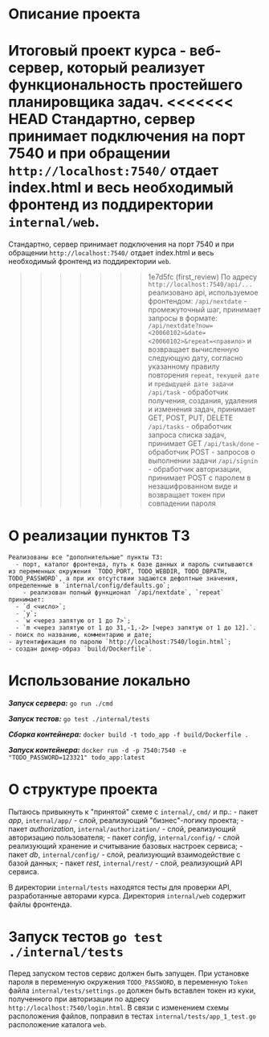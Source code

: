 # Описание проекта

  Итоговый проект курса - веб-сервер, который реализует функциональность простейшего планировщика задач.
<<<<<<< HEAD
  Стандартно, сервер принимает подключения на порт 7540 и при обращении `http://localhost:7540/` отдает index.html и весь необходимый фронтенд из поддиректории `internal/web`.
=======
  Стандартно, сервер принимает подключения на порт 7540 и при обращении `http://localhost:7540/` отдает index.html и весь необходимый фронтенд из поддиректории `web`.
>>>>>>> 1e7d5fc (first_review)
  По адресу `http://localhost:7540/api/...` реализовано api, используемое фронтендом:
    `/api/nextdate` - промежуточный шаг, принимает запросы в формате: `/api/nextdate?now=<20060102>&date=<20060102>&repeat=<правило>` и возвращает вычисленную следующую дату, согласно указанному правилу повторения `repeat`, `текущей дате` и `предыдущей дате задачи`
    `/api/task` - обработчик получения, создания, удаления и изменения задач, принимает GET, POST, PUT, DELETE
    `/api/tasks` - обработчик запроса списка задач, принимает GET
    `/api/task/done` - обработчик POST - запросов о выполнении задачи
    `/api/signin` - обработчик авторизации, принимает POST с паролем в незашифрованном виде и возвращает токен при совпадении пароля

# О реализации пунктов ТЗ
	Реализованы все "дополнительные" пункты ТЗ:
	  - порт, каталог фронтенда, путь к базе данных и пароль считываются из переменных окружения `TODO_PORT, TODO_WEBDIR, TODO_DBPATH, TODO_PASSWORD`, а при их отсутствии задаются дефолтные значения, определенные в `internal/config/defaults.go`;
		- реализован полный функционал `/api/nextdate`, `repeat` принимает:
      - `d <число>`;
      - `y`;
      - `w <через запятую от 1 до 7>`;
      - `m <через запятую от 1 до 31,-1,-2> [через запятую от 1 до 12].`.
    - поиск по названию, комментарию и дате;
    - аутентификация по паролю `http://localhost:7540/login.html`;
    - создан докер-образ `build/Dockerfile`.

# Использование локально
  ***Запуск сервера:***
    `go run ./cmd`

  ***Запуск тестов:***
    `go test ./internal/tests`

  ***Сборка контейнера:***
    `docker build -t todo_app -f build/Dockerfile .`

  ***Запуск контейнера:***
    `docker run -d -p 7540:7540 -e "TODO_PASSWORD=123321" todo_app:latest`


# О структуре проекта
  Пытаюсь привыкнуть к "принятой" схеме с `internal/`, `cmd/` и пр.:
    - пакет *app*, `internal/app/` - слой, реализующий "бизнес"-логику проекта;
    - пакет *authorization*, `internal/authorization/` - слой, реализующий авторизацию пользователя;
    - пакет *config*, `internal/config/` - слой реализующий хранение и считывание базовых настроек сервиса;
    - пакет *db*, `internal/config/` - слой, реализующий взаимодействие с базой данных;
    - пакет *rest*, `internal/rest/` - слой, реализующий API сервиса.

В директории `internal/tests` находятся тесты для проверки API, разработанные авторами курса. Директория `internal/web` содержит файлы фронтенда.

# Запуск тестов `go test ./internal/tests`
   Перед запуском тестов сервис должен быть запущен. При установке пароля в переменную окружения `TODO_PASSWORD`, в переменную `Token` файла `internal/tests/settings.go` должен быть вставлен токен из куки, полученного при авторизации по адресу `http://localhost:7540/login.html`.
   В связи с изменением схемы расположения файлов, поправил в тестах `internal/tests/app_1_test.go` расположение каталога `web`.
